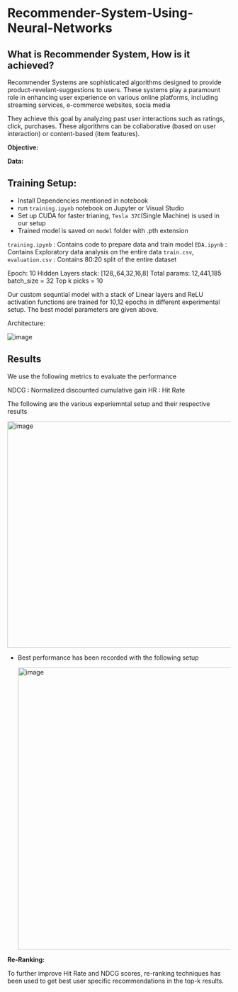 # Recommender-System-Using-Neural-Networks


## What is Recommender System, How is it achieved?
Recommender Systems are sophisticated algorithms designed to provide product-revelant-suggestions to users. These systems play a paramount role in enhancing user experience on various online platforms, including streaming services, e-commerce websites, socia media

They achieve this goal by analyzing past user interactions such as ratings, click, purchases. These algorithms can be collaborative (based on user interaction) or content-based (item features). 

**Objective:**


**Data:**



## Training Setup:

- Install Dependencies mentioned in notebook
- run `training.ipynb` notebook on Jupyter or Visual Studio
- Set up CUDA for faster trianing, `Tesla 37C`(Single Machine) is used in our setup
- Trained model is saved on `model` folder with .pth extension

`training.ipynb` : Contains code to prepare data and train model
`EDA.ipynb` : Contains Exploratory data analysis on the entire data
`train.csv`, `evaluation.csv` : Contains 80:20 split of the entire dataset


Epoch: 10
Hidden Layers stack: [128,,64,32,16,8]
Total params: 12,441,185
batch_size = 32
Top k picks = 10

Our custom sequntial model with a stack of Linear layers and ReLU activation functions are trained for 10,12 epochs in different experimental setup. The best model parameters are given above.

Architecture:

![image](https://github.com/Venkata-Bhargavi/Recommender-System-Using-Neural-Networks/assets/114631063/2586e810-236c-4272-a56a-ce085aaef671)


## Results

We use the following metrics to evaluate the performance

NDCG :	Normalized discounted cumulative gain
HR :	Hit Rate

The following are the various experiemntal setup and their respective results

<img width="511" alt="image" src="https://github.com/Venkata-Bhargavi/Recommender-System-Using-Neural-Networks/assets/114631063/81a9009c-775f-44d8-a311-319c147c2c3e">


- Best performance has been recorded with the following setup
  
  <img width="637" alt="image" src="https://github.com/Venkata-Bhargavi/Recommender-System-Using-Neural-Networks/assets/114631063/f89328af-58e1-46f7-a03b-00388fd94f47">

**Re-Ranking:**

To further improve Hit Rate and NDCG scores, re-ranking techniques has been used to get best user specific recommendations in the top-k results.

